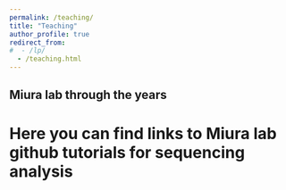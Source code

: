 ```yaml
---
permalink: /teaching/
title: "Teaching"
author_profile: true
redirect_from: 
#  - /lp/
  - /teaching.html
---
```

## Miura lab through the years  


# Here you can find links to Miura lab github tutorials for sequencing analysis

